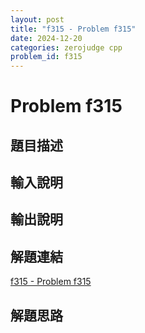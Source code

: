 ```yaml
---
layout: post
title: "f315 - Problem f315"
date: 2024-12-20
categories: zerojudge cpp
problem_id: f315
---
```


# Problem f315

## 題目描述



## 輸入說明



## 輸出說明



## 解題連結

[f315 - Problem f315](https://zerojudge.tw/ShowProblem?problemid=f315)

## 解題思路

